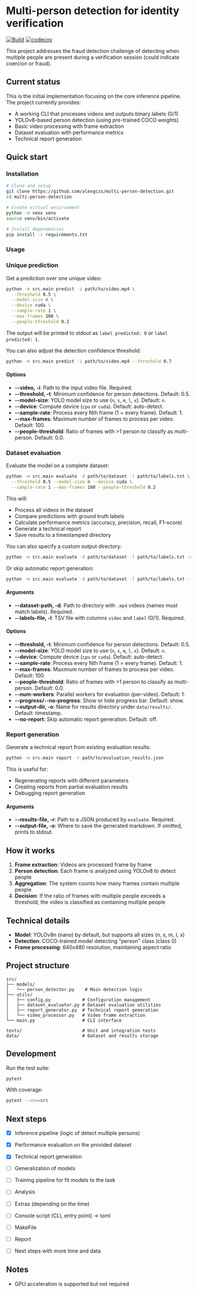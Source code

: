 # Multi-person detection for identity verification

[![Build](https://github.com/alexgczs/multi-person-detection/actions/workflows/ci.yml/badge.svg?branch=master)](https://github.com/alexgczs/multi-person-detection/actions/workflows/ci.yml)
[![codecov](https://codecov.io/gh/alexgczs/multi-person-detection/branch/master/graph/badge.svg)](https://codecov.io/gh/alexgczs/multi-person-detection)

This project addresses the fraud detection challenge of detecting when multiple people are present during a verification session (could indicate coercion or fraud).

## Current status

This is the initial implementation focusing on the core inference pipeline. The project currently provides:

- A working CLI that processes videos and outputs binary labels (0/1)
- YOLOv8-based person detection (using pre-trained COCO weights)
- Basic video processing with frame extraction
- Dataset evaluation with performance metrics
- Technical report generation

## Quick start

### Installation

```bash
# Clone and setup
git clone https://github.com/alexgczs/multi-person-detection.git
cd multi-person-detection

# Create virtual environment
python -m venv venv
source venv/bin/activate

# Install dependencies
pip install -r requirements.txt
```

### Usage

### Unique prediction

Get a prediction over one unique video:

```bash
python -m src.main predict -i path/to/video.mp4 \
  --threshold 0.5 \
  --model-size n \
  --device cuda \
  --sample-rate 1 \
  --max-frames 100 \
  --people-threshold 0.2
```

The output will be printed to stdout as `label predicted: 0` or `label predicted: 1`.

You can also adjust the detection confidence threshold:

```bash
python -m src.main predict -i path/to/video.mp4 --threshold 0.7
```

#### Options

- **--video, -i**: Path to the input video file. Required.
- **--threshold, -t**: Minimum confidence for person detections. Default: 0.5.
- **--model-size**: YOLO model size to use (`n`, `s`, `m`, `l`, `x`). Default: `n`.
- **--device**: Compute device (`cpu` or `cuda`). Default: auto-detect.
- **--sample-rate**: Process every Nth frame (1 = every frame). Default: 1.
- **--max-frames**: Maximum number of frames to process per video. Default: 100.
- **--people-threshold**: Ratio of frames with >1 person to classify as multi-person. Default: 0.0.

### Dataset evaluation

Evaluate the model on a complete dataset:

```bash
python -m src.main evaluate -d path/to/dataset -l path/to/labels.txt \
  --threshold 0.5 --model-size n --device cuda \
  --sample-rate 1 --max-frames 100 --people-threshold 0.2
```

This will:
- Process all videos in the dataset
- Compare predictions with ground truth labels
- Calculate performance metrics (accuracy, precision, recall, F1-score)
- Generate a technical report
- Save results to a timestamped directory

You can also specify a custom output directory:

```bash
python -m src.main evaluate -d path/to/dataset -l path/to/labels.txt -o my_evaluation
```

Or skip automatic report generation:

```bash
python -m src.main evaluate -d path/to/dataset -l path/to/labels.txt --no-report
```

#### Arguments

- **--dataset-path, -d**: Path to directory with `.mp4` videos (names must match labels). Required.
- **--labels-file, -l**: TSV file with columns `video` and `label` (0/1). Required.

#### Options

- **--threshold, -t**: Minimum confidence for person detections. Default: 0.5.
- **--model-size**: YOLO model size to use (`n`, `s`, `m`, `l`, `x`). Default: `n`.
- **--device**: Compute device (`cpu` or `cuda`). Default: auto-detect.
- **--sample-rate**: Process every Nth frame (1 = every frame). Default: 1.
- **--max-frames**: Maximum number of frames to process per video. Default: 100.
- **--people-threshold**: Ratio of frames with >1 person to classify as multi-person. Default: 0.0.
- **--num-workers**: Parallel workers for evaluation (per-video). Default: 1.
- **--progress/--no-progress**: Show or hide progress bar. Default: show.
- **--output-dir, -o**: Name for results directory under `data/results/`. Default: timestamp.
- **--no-report**: Skip automatic report generation. Default: off.

### Report generation

Generate a technical report from existing evaluation results:

```bash
python -m src.main report -r path/to/evaluation_results.json
```

This is useful for:
- Regenerating reports with different parameters
- Creating reports from partial evaluation results
- Debugging report generation

#### Arguments

- **--results-file, -r**: Path to a JSON produced by `evaluate`. Required.
- **--output-file, -o**: Where to save the generated markdown. If omitted, prints to stdout.

## How it works

1. **Frame extraction**: Videos are processed frame by frame
2. **Person detection**: Each frame is analyzed using YOLOv8 to detect people
3. **Aggregation**: The system counts how many frames contain multiple people
4. **Decision**: If the ratio of frames with multiple people exceeds a threshold, the video is classified as containing multiple people

## Technical details

- **Model**: YOLOv8n (nano) by default, but supports all sizes (n, s, m, l, x)
- **Detection**: COCO-trained model detecting "person" class (class 0)
- **Frame processing**: 640x480 resolution, maintaining aspect ratio

## Project structure

```
src/
├── models/
│   └── person_detector.py    # Main detection logic
├── utils/
│   ├── config.py            # Configuration management
│   ├── dataset_evaluator.py # Dataset evaluation utilities
│   ├── report_generator.py  # Technical report generation
│   └── video_processor.py   # Video frame extraction
└── main.py                  # CLI interface

tests/                       # Unit and integration tests
data/                        # Dataset and results storage
```

## Development

Run the test suite:

```bash
pytest
```

With coverage:

```bash
pytest --cov=src
```

## Next steps

- [x] Inference pipeline (logic of detect multiple persons)
- [x] Performance evaluation on the provided dataset
- [x] Technical report generation
- [ ] Generalization of models
- [ ] Training pipeline for fit models to the task
- [ ] Analysis
- [ ] Extras (depending on the time)
- [ ] Console script (CLI, entry point) -> toml
- [ ] MakeFile
- [ ] Report
- [ ] Next steps with more time and data


## Notes

- GPU acceleration is supported but not required